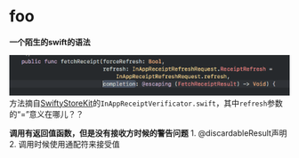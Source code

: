 # foo

**一个陌生的swift的语法**

![](../../.gitbook/assets/QQ20180815-103013.png) 方法摘自[SwiftyStoreKit](https://github.com/bizz84/SwiftyStoreKit)的`InAppReceiptVerificator.swift`，其中`refresh`参数的“=”意义在哪儿？？

**调用有返回值函数，但是没有接收方时候的警告问题** 1. @discardableResult声明 2. 调用时候使用通配符来接受值

